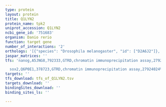 ```yaml
---
type: protein
layout: protein
title: Q1LYN2
protein_name: tpk2
uniprot_accession: Q1LYN2
ncbi_gene_id: '751683'
organism: Danio rerio
function: target gene
number_of_interactions: '2'
orthologs: '[{"species": "Drosophila melanogaster", "id": ["D2A6J2"]}, {"species": "Saccharomyces cerevisiae", "id": ["<a href=\"/protein/p47173\">P47173</a>"]}]'
jaspar_matrices: ''
tfs: 'nanog,A5JNG8,792333,GTRD,chromatin immunoprecipitation assay,27924024%5Buid%5D,No

  sox2,Q6P0E1,378723,GTRD,chromatin immunoprecipitation assay,27924024%5Buid%5D,No'
targets: ''
tfs_download: tfs_of_Q1LYN2.tsv
targets_download: ''
bindingSites_download: ''
binding_sites_ls: ''

---
```

